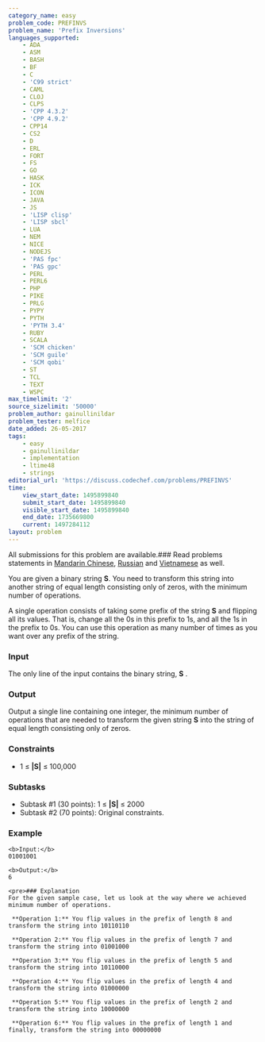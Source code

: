 ```yaml
---
category_name: easy
problem_code: PREFINVS
problem_name: 'Prefix Inversions'
languages_supported:
    - ADA
    - ASM
    - BASH
    - BF
    - C
    - 'C99 strict'
    - CAML
    - CLOJ
    - CLPS
    - 'CPP 4.3.2'
    - 'CPP 4.9.2'
    - CPP14
    - CS2
    - D
    - ERL
    - FORT
    - FS
    - GO
    - HASK
    - ICK
    - ICON
    - JAVA
    - JS
    - 'LISP clisp'
    - 'LISP sbcl'
    - LUA
    - NEM
    - NICE
    - NODEJS
    - 'PAS fpc'
    - 'PAS gpc'
    - PERL
    - PERL6
    - PHP
    - PIKE
    - PRLG
    - PYPY
    - PYTH
    - 'PYTH 3.4'
    - RUBY
    - SCALA
    - 'SCM chicken'
    - 'SCM guile'
    - 'SCM qobi'
    - ST
    - TCL
    - TEXT
    - WSPC
max_timelimit: '2'
source_sizelimit: '50000'
problem_author: gainullinildar
problem_tester: melfice
date_added: 26-05-2017
tags:
    - easy
    - gainullinildar
    - implementation
    - ltime48
    - strings
editorial_url: 'https://discuss.codechef.com/problems/PREFINVS'
time:
    view_start_date: 1495899840
    submit_start_date: 1495899840
    visible_start_date: 1495899840
    end_date: 1735669800
    current: 1497284112
layout: problem
---
```

All submissions for this problem are available.###  Read problems statements in [Mandarin Chinese](http://www.codechef.com/download/translated/LTIME48/mandarin/PREFINVS.pdf), [Russian](http://www.codechef.com/download/translated/LTIME48/russian/PREFINVS.pdf) and [Vietnamese](http://www.codechef.com/download/translated/LTIME48/vietnamese/PREFINVS.pdf) as well.

You are given a binary string **S**. You need to transform this string into another string of equal length consisting only of zeros, with the minimum number of operations.

A single operation consists of taking some prefix of the string **S** and flipping all its values. That is, change all the 0s in this prefix to 1s, and all the 1s in the prefix to 0s. You can use this operation as many number of times as you want over any prefix of the string.

### Input

The only line of the input contains the binary string,  **S** .

### Output

Output a single line containing one integer, the minimum number of operations that are needed to transform the given string **S** into the string of equal length consisting only of zeros.

### Constraints

- 1 ≤ **|S|** ≤ 100,000

### Subtasks

- Subtask #1 (30 points): 1 ≤ **|S|** ≤ 2000
- Subtask #2 (70 points): Original constraints.

### Example

 ```
<b>Input:</b>
01001001

<b>Output:</b>
6

<pre>### Explanation
For the given sample case, let us look at the way where we achieved minimum number of operations.

  **Operation 1:** You flip values in the prefix of length 8 and transform the string into 10110110

  **Operation 2:** You flip values in the prefix of length 7 and transform the string into 01001000

  **Operation 3:** You flip values in the prefix of length 5 and transform the string into 10110000

  **Operation 4:** You flip values in the prefix of length 4 and transform the string into 01000000

  **Operation 5:** You flip values in the prefix of length 2 and transform the string into 10000000

  **Operation 6:** You flip values in the prefix of length 1 and finally, transform the string into 00000000
